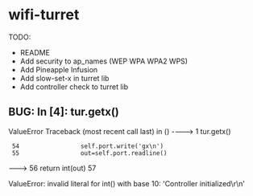 # wifi-turret


TODO:
- README
- Add security to ap_names (WEP WPA WPA2 WPS)
- Add Pineapple Infusion
- Add slow-set-x in turret lib
- Add controller check to turret lib

BUG:
In [4]: tur.getx()
---------------------------------------------------------------------------
ValueError                                Traceback (most recent call last)
<ipython-input-4-44318197f59d> in <module>()
----> 1 tur.getx()

     54                 self.port.write('gx\n')
     55                 out=self.port.readline()
---> 56                 return int(out)
     57 

ValueError: invalid literal for int() with base 10: 'Controller initialized\r\n'
